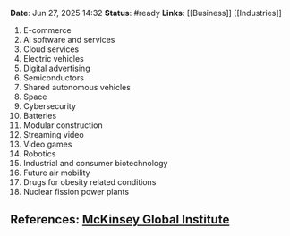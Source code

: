 **Date**: Jun 27, 2025 14:32
**Status**: #ready
**Links**: [[Business]] [[Industries]]

1. E-commerce
2. Al software and services
3. Cloud services
4. Electric vehicles
5. Digital advertising
6. Semiconductors
7. Shared autonomous vehicles
8. Space
9. Cybersecurity
10. Batteries
11. Modular construction
12. Streaming video
13. Video games
14. Robotics
15. Industrial and consumer biotechnology
16. Future air mobility
17. Drugs for obesity related conditions
18. Nuclear fission power plants  

## References: [McKinsey Global Institute](https://www.mckinsey.com/mgi/our-research/the-next-big-arenas-of-competition)